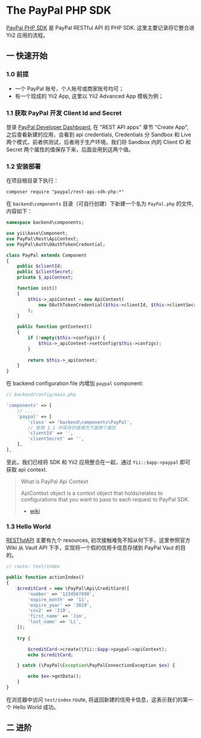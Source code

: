# The PayPal PHP SDK

[PayPal PHP SDK][1] 是 PayPal RESTful API 的 PHP SDK. 这里主要记录将它整合进 Yii2 应用的流程。

## 一 快速开始

### 1.0 前提

- 一个 PayPal 账号，个人账号或商家账号均可；
- 有一个现成的 Yii2 App, 这里以 Yii2 Advanced App 模板为例；

### 1.1 获取 PayPal 开发 Client Id and Secret

登录 [PayPal Developer Dashboard][2], 在 "REST API apps" 章节 "Create App", 之后查看新建的应用，会看到 api credentials, Credentials 分 Sandbox 和 Live 两个模式，前者供测试，后者用于生产环境。我们将 Sandbox 内的 Client ID 和 Secret 两个属性的值保存下来，后面会用到这两个值。

### 1.2 安装部署

在项目根目录下执行：

```
composer require "paypal/rest-api-sdk-php:*"
```

在 `backend\components` 目录（可自行创建）下新建一个名为 `PayPal.php` 的文件, 内容如下：

```php
namespace backend\components;

use yii\base\Component;
use PayPal\Rest\ApiContext;
use PayPal\Auth\OAuthTokenCredential;

class PayPal extends Component 
{
    public $clientId;
    public $clientSecret;
    private $_apiContext;

    function init() 
    { 
        $this->_apiContext = new ApiContext(
            new OAuthTokenCredential($this->clientId, $this->clientSecret)
        );
    }

    public function getContext() 
    {
        if (!empty($this->configs)) {
            $this->_apiContext->setConfig($this->configs);
        }
        
        return $this->_apiContext;
    }
}
```

在 backend configuration file 内增加 `paypal` component:

```php
// backend/config/main.php

'components' => [
    // ...
    'paypal' => [
        'class' => 'backend\components\PayPal',
        // 使用 1.1 中保存的值填充下面两个属性
        'clientId' => '',
        'clientSecret' => '',
    ],
],
```

至此，我们已经将 SDK 和 Yii2 应用整合在一起，通过 `Yii::$app->paypal` 即可获取 api context.

> What is PayPal Api Context
> 
> ApiContext object is a context object that holds/relates to configurations that you want to pass to each request to PayPal SDK.
> 
> - [wiki][3]

### 1.3 Hello World

[RESTfulAPI][rest-api] 主要有九个 resources, 初次接触难免不知从何下手，这里参照官方 Wiki 从 Vault API 下手，实现将一个假的信用卡信息存储到 PayPal Vaut 的目的。

```php
// route: text/index

public function actionIndex()
{
    $creditCard = new \PayPal\Api\CreditCard([
        'number' => '1234567890',
        'expire_month' => '11',
        'expire_year' => '2019',
        'cvv2' => '219',
        'first_name' => 'Jim',
        'last_name' => 'Li',
    ]);
    
    try {

        $creditCard->create(\Yii::$app->paypal->apiContext);
        echo $creditCard;

    } catch (\PayPal\Exception\PayPalConnectionException $ex) {

        echo $ex->getData();
    }
}
```

在浏览器中访问 `test/index` route, 将返回新建的信用卡信息，这表示我们的第一个 Hello World 成功。


## 二 进阶

[1]: https://github.com/paypal/PayPal-PHP-SDK
[2]: https://developer.paypal.com/developer/applications/ "PayPal Developer Dashboard"
[3]: https://github.com/paypal/PayPal-PHP-SDK/wiki/Adding-Configurations
[rest-api]: https://developer.paypal.com/docs/api/ "RESTful API"
